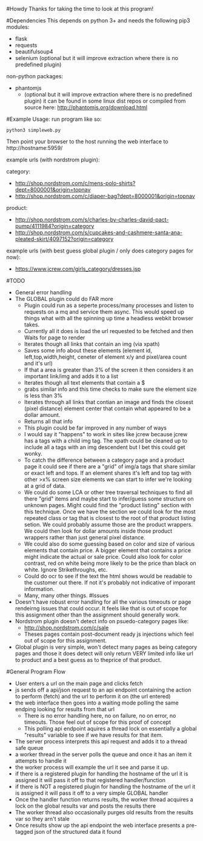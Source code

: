 #Howdy
Thanks for taking the time to look at this program!

#Dependencies
This depends on python 3+ and needs the following pip3 modules:
* flask
* requests
* beautifulsoup4
* selenium (optional but it will improve extraction where there is no predefined plugin)

non-python packages:
* phantomjs 
  * (optional but it will improve extraction where there is no predefined plugin) it can be found in some linux dist repos or compiled from source here: http://phantomjs.org/download.html


#Example Usage:
run program like so:
```
python3 simpleweb.py
```

Then point your browser to the host running the web interface to http://hostname:5959/

example urls (with nordstrom plugin):

category:
* http://shop.nordstrom.com/c/mens-polo-shirts?dept=8000001&origin=topnav
* http://shop.nordstrom.com/c/diaper-bag?dept=8000001&origin=topnav

product:
* http://shop.nordstrom.com/s/charles-by-charles-david-pact-pump/4111984?origin=category
* http://shop.nordstrom.com/s/cupcakes-and-cashmere-santa-ana-pleated-skirt/4097152?origin=category

example urls (with best guess global plugin / only does category pages for now):
* https://www.jcrew.com/girls_category/dresses.jsp

#TODO
* General error handling
* The GLOBAL plugin could do FAR more
  *  Plugin could run as a seperte process/many processes and listen to requests on a mq and service them async. This would speed up things what with all the spinning up time a headless webkit browser takes.
  *  Currently all it does is load the url requested to be fetched and then Waits for page to render
   *  Iterates though all links that contain an img (via xpath)
     *  Saves some info about these elements (element id, left,top,width,height, ceneter of element x/y and pixel/area count and it's url)
     *  If that a area is greater than 3% of the screen it then considers it an important link/img and adds it to a list
   *  Iterates though all text elements that contain a $
     * grabs similar info and this time checks to make sure the element size is less than 3%
   *  Iterates through all links that contian an image and finds the closest (pixel distance) element center that contain what appeared to be a dollar amount.
   *  Returns all that info
  *  This plugin could be far improved in any number of ways
    *  I would say it "happens" to work in sites like jcrew because jcrew has a tags with a child img tag. The xpath could be cleaned up to include all a tags with an img descendent but I bet this could get wonky.
    *  To catch the difference between a category page and a product page it could see if there are a "grid" of img/a tags that share similar or exact left and tops. If an element shares it's left and top tag with other >x% screen size elements we can start to infer we're looking at a grid of data.
    *  We could do some LCA or other tree traversal techniques to find all there "grid" items and maybe start to infer/guess some structure on unknown pages. Might could find the "product listing" section with this technique. Once we have the section we could look for the most repeated class or tag that is closest to the root of that product listing setion. We could probably assume those are the product wrappers. We could then look for dollar amounts inside those product wrappers rather than just general pixel distance.
    *  We could also do some guessing based on color and size of various elements that contain price. A bigger element that contains a price might indicate the actual or sale price. Could also look for color contrast, red on white being more likely to be the price than black on white. Ignore Strikethroughs, etc.
    *  Could do ocr to see if the text the html shows would be readable to the customer out there. If not it's probably not indicative of imporant information.
    *  Many, many other things.
#Issues
* Doesn't have robust error handling for all the various timeouts or page rendeirng issues that could occur. It feels like that is out of scope for this assignment other than the assignment should generally work.
* Nordstrom plugin doesn't detect info on psuedo-category pages like:
  * http://shop.nordstrom.com/c/sale
  * Theses pages contain post-document ready js injections which feel out of scope for this assignment.
* Global plugin is very simple, won't detect many pages as being category pages and those it does detect will only return VERY limited info like url to product and a best guess as to theprice of that product.
 

#General Program Flow
* User enters a url on the main page and clicks fetch
* js sends off a api/json request to an api endpoint containing the action to perform (fetch) and the url to perform it on (the url entered)
* the web interface then goes into a waiting mode polling the same endping looking for results from that url
  *  There is no error handling here, no on failure, no on error, no timeouts. Those feel out of scope for this proof of concept
  *  This polling api endpoint aquires a thread lock on essentially a global "results" variable to see if we have results for that item.
*  The server process interprets this api request and adds it to a thread safe queue
*  a worker thread in the server polls the queue and once it has an item it attempts to handle it
  *  the worker process will example the url it see and parse it up.
  *  if there is a registered plugin for handling the hostname of the url it is assigned it will pass it off to that registered handler/function
  *  if there is NOT a registered plugin for handling the hostname of the url it is assigned it will pass it off to a very simple GLOBAL handler
*  Once the handler function returns results, the worker thread acquires a lock on the global results var and posts the results there
*  The worker thread also occasionally purges old results from the results var so they arn't stale
*  Once results show up the api endpoint the web interface presents a pre-tagged json of the structured data it found
